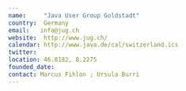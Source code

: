 ```yaml
---
name:     "Java User Group Goldstadt"
country:  Germany
email:   info@jug.ch
website:  http://www.jug.ch/
calendar: http://www.java.de/cal/switzerland.ics
twitter:  
location: 46.8182, 8.2275
founded_date:
contact: Marcus Fihlon ; Ursula Burri
---
```

